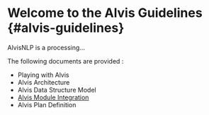 # Welcome to the Alvis Guidelines {#alvis-guidelines}

AlvisNLP is a processing...

The following documents are provided :
* Playing with Alvis
* Alvis Architecture
* Alvis Data Structure Model
* [Alvis Module Integration](/alvis_module_integration.md)
* Alvis Plan Definition
